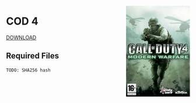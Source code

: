 <img align="right" src="./images/cover.jpg" width=175></img>

# COD 4

[DOWNLOAD](TODO)

## Required Files

```
TODO: SHA256 hash
```
